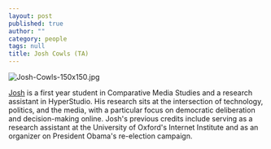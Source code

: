 ```yaml
---
layout: post
published: true
author: ""
category: people
tags: null
title: Josh Cowls (TA)
---
```


![Josh-Cowls-150x150.jpg]({{site.baseurl}}/assets/Josh-Cowls-150x150.jpg)

[Josh](joshcowls.com) is a first year student in Comparative Media Studies and a research assistant in HyperStudio. His research sits at the intersection of technology, politics, and the media, with a particular focus on democratic deliberation and decision-making online. Josh's previous credits include serving as a research assistant at the University of Oxford's Internet Institute and as an organizer on President Obama's re-election campaign. 
